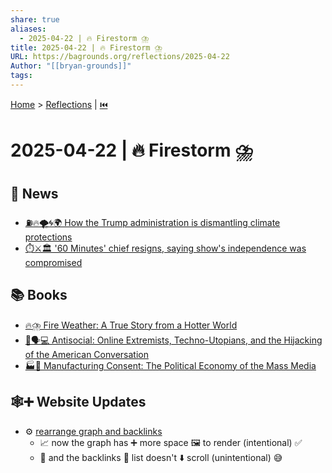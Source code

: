 ```yaml
---
share: true
aliases:
  - 2025-04-22 | 🔥 Firestorm ⛈️
title: 2025-04-22 | 🔥 Firestorm ⛈️
URL: https://bagrounds.org/reflections/2025-04-22
Author: "[[bryan-grounds]]"
tags: 
---
```

[Home](../index.md) > [Reflections](./index.md) | [⏮️](./2025-04-21.md)  
# 2025-04-22 | 🔥 Firestorm ⛈️  
## 📰 News  
- [⛽🔥🌪️🌀🌍 How the Trump administration is dismantling climate protections](../videos/how-the-trump-administration-is-dismantling-climate-protections.md)  
- [⏱️⚔️🏛️ '60 Minutes' chief resigns, saying show's independence was compromised](../articles/60-minutes-chief-resigns-saying-shows-independence-was-compromised.md)  
  
## 📚 Books  
- [🔥⛈️ Fire Weather: A True Story from a Hotter World](../books/fire-weather.md)  
- [🙅🗣️💻 Antisocial: Online Extremists, Techno-Utopians, and the Hijacking of the American Conversation](../books/antisocial-online-extremists-techno-utopians-and-the-hijacking-of-the-american-conversation.md)  
- [🏭🫡 Manufacturing Consent: The Political Economy of the Mass Media](../books/manufacturing-consent.md)  
  
## 🕸️➕ Website Updates  
- ⚙️ [rearrange graph and backlinks](https://github.com/bagrounds/obsidian-github-publisher-sync/commit/7708e04d9d77ce014b2cc239a6c7283f31248d9e)  
    - 📈 now the graph has ➕ more space 🖼️ to render (intentional) ✅  
    - 🔗 and the backlinks 📜 list doesn't ⬇️ scroll (unintentional) 😅  
